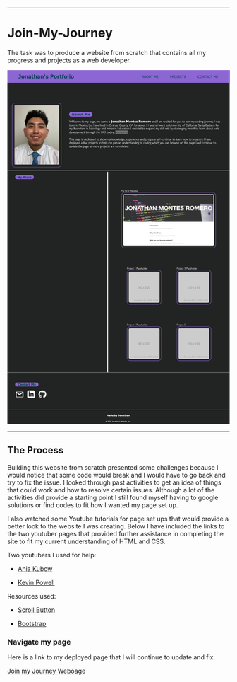 --------------------------------------

# Join-My-Journey

The task was to produce a website from scratch that contains all my progress and projects as a web developer. 

![PNG of my Portfolio Website](assets/images/jmonrom.github.io_Join-My-Journey_.png)
  
--------------------------------------

## The Process 

Building this website from scratch presented some challenges because I would notice that some code would break
and I would have to go back and try to fix the issue. I looked through past activities to get an idea of things
that could work and how to resolve certain issues. Although a lot of the activities did provide a starting point
I still found myself having to google solutions or find codes to fit how I wanted my page set up. 

I also watched some Youtube tutorials for page set ups that would provide a better look to the website I was 
creating. Below I have included the links to the two youtuber pages that provided further assistance in completing 
the site to fit my current understanding of HTML and CSS.

Two youtubers I used for help:

* [Ania Kubow](https://www.youtube.com/watch?v=-D6oTPA4vXc&t=3329s)

* [Kevin Powell](https://www.youtube.com/watch?v=FEmysQARWFU)

Resources used:

* [Scroll Button](https://mdbootstrap.com/docs/standard/extended/back-to-top/)

* [Bootstrap](https://getbootstrap.com/)



### Navigate my page

Here is a link to my deployed page that I will continue to update and fix.

[Join my Journey Weboage](https://jmonrom.github.io/Join-My-Journey/)




